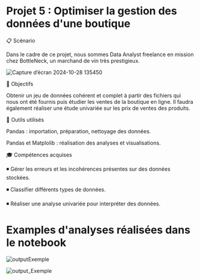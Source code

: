 # Projet 5 : Optimiser la gestion des données d'une boutique

📋 Scénario

Dans le cadre de ce projet, nous sommes Data Analyst freelance en mission chez BottleNeck, un marchand de vin très prestigieux.

![Capture d’écran 2024-10-28 135450](https://github.com/user-attachments/assets/2c2854c9-bdfe-4ca4-95e7-5885c9e17b72)


🎯 Objectifs

Obtenir un jeu de données cohérent et complet à partir des fichiers qui nous ont été fournis puis étudier les ventes de la boutique en ligne. Il faudra également réaliser une étude univariée sur les prix de ventes des produits.

🔧 Outils utilisés

Pandas : importation, préparation, nettoyage des données.

Pandas et Matplolib : réalisation des analyses et visualisations.

🎓 Compétences acquises 

:black_medium_small_square:	 Gérer les erreurs et les incohérences présentes sur des données stockées.

:black_medium_small_square:	 Classifier différents types de données.

:black_medium_small_square:	 Réaliser une analyse univariée pour interpréter des données.

# Examples d'analyses réalisées dans le notebook


![outputExemple](https://github.com/user-attachments/assets/9278be48-e377-44c8-83fb-70e4da411e35)


![output_Exemple](https://github.com/user-attachments/assets/a5e3215c-cb65-4969-8a08-3747e8058ac5)
